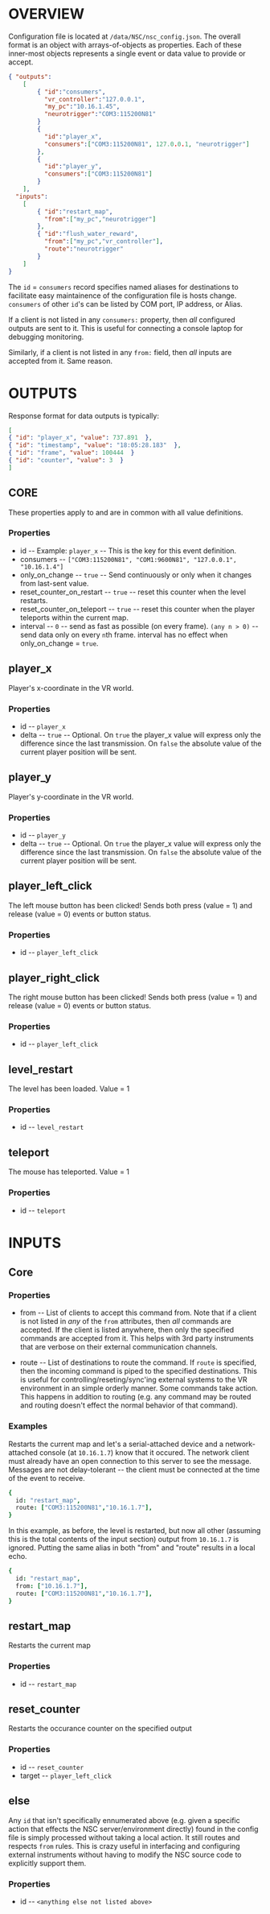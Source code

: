 # OVERVIEW

Configuration file is located at ```/data/NSC/nsc_config.json```. The overall format is an object with arrays-of-objects as properties. Each of these inner-most objects represents a single event or data value to provide or accept.

```json
{ "outputs":
    [
        { "id":"consumers",
          "vr_controller":"127.0.0.1",
          "my_pc":"10.16.1.45",
          "neurotrigger":"COM3:115200N81"
        }
        {
          "id":"player_x", 
          "consumers":["COM3:115200N81", 127.0.0.1, "neurotrigger"]
        },
        {
          "id":"player_y", 
          "consumers":["COM3:115200N81"]
        }
    ],
  "inputs":
    [
        { "id":"restart_map",
          "from":["my_pc","neurotrigger"]
        },
        { "id":"flush_water_reward",
          "from":["my_pc","vr_controller"],
          "route":"neurotrigger"
        }
    ]
}

```

The ```id``` = ```consumers``` record specifies named aliases for destinations to facilitate easy maintainence of the configuration file is hosts change. ```consumers``` of other ```id```'s can be listed by COM port, IP address, or Alias.

If a client is not listed in any ```consumers:``` property, then *all* configured outputs are sent to it. This is useful for connecting a console laptop for debugging monitoring.

Similarly, if a client is not listed in any ```from:``` field, then *all* inputs are accepted from it. Same reason.

# OUTPUTS

Response format for data outputs is typically:

```json
[ 
{ "id": "player_x", "value": 737.891  }, 
{ "id": "timestamp", "value": "18:05:28.183"  }, 
{ "id": "frame", "value": 100444  }
{ "id": "counter", "value": 3  }
]
```

## CORE

These properties apply to and are in common with all value definitions. 

### Properties

* id -- Example: ```player_x``` -- This is the key for this event definition.
* consumers -- ```["COM3:115200N81", "COM1:9600N81", "127.0.0.1", "10.16.1.4"]``` 
* only_on_change -- ```true``` -- Send continuously or only when it changes from last-sent value. 
* reset_counter_on_restart -- ```true``` -- reset this counter when the level restarts.
* reset_counter_on_teleport -- ```true``` -- reset this counter when the player teleports within the current map.
* interval -- ```0``` -- send as fast as possible (on every frame). ```(any n > 0)``` -- send data only on every ```n```th frame. interval has no effect when only_on_change = ```true```.



## player_x

Player's x-coordinate in the VR world.

### Properties

* id -- ```player_x```
* delta -- ```true``` -- Optional. On ```true``` the player_x value will express only the difference since the last transmission. On ```false``` the absolute value of the current player position will be sent.



## player_y

Player's y-coordinate in the VR world.

### Properties

* id -- ```player_y```
* delta -- ```true``` -- Optional. On ```true``` the player_x value will express only the difference since the last transmission. On ```false``` the absolute value of the current player position will be sent.



## player_left_click

The left mouse button has been clicked! Sends both press (value = 1) and release (value = 0) events or button status.

### Properties

* id -- ```player_left_click```

       
## player_right_click

The right mouse button has been clicked! Sends both press (value = 1) and release (value = 0) events or button status.

### Properties

* id -- ```player_left_click```

## level_restart

The level has been loaded. Value = 1

### Properties

* id -- ```level_restart```

## teleport

The mouse has teleported. Value = 1

### Properties

* id -- ```teleport```

# INPUTS

## Core

### Properties

* from -- List of clients to accept this command from. Note that if a client is not listed in *any* of the ```from``` attributes, then *all* commands are accepted. If the client is listed anywhere, then only the specified commands are accepted from it. This helps with 3rd party instruments that are verbose on their external communication channels.

* route -- List of destinations to route the command. If ```route``` is specified, then the incoming command is piped to the specified destinations. This is useful for controlling/reseting/sync'ing external systems to the VR environment in an simple orderly manner. Some commands take action. This happens in addition to routing (e.g. any command may be routed and routing doesn't effect the normal behavior of that command).

### Examples

Restarts the current map and let's a serial-attached device and a network-attached console (at ```10.16.1.7```) know that it occured. The network client must already have an open connection to this server to see the message. Messages are not delay-tolerant -- the client must be connected at the time of the event to receive.

```coffeescript
{
  id: "restart_map",
  route: ["COM3:115200N81","10.16.1.7"],
}
```

In this example, as before, the level is restarted, but now all other (assuming this is the total contents of the input section) output from ```10.16.1.7``` is ignored. Putting the same alias in both "from" and "route" results in a local echo.

```coffeescript
{
  id: "restart_map",
  from: ["10.16.1.7"],
  route: ["COM3:115200N81","10.16.1.7"],
}
```

## restart_map

Restarts the current map

### Properties

* id -- ```restart_map```

## reset_counter

Restarts the occurance counter on the specified output

### Properties

* id -- ```reset_counter```
* target -- ```player_left_click```

## else

Any ```id``` that isn't specifically ennumerated above (e.g. given a specific action that effects the NSC server/environment directly) found in the config file is simply processed without taking a local action. It still routes and respects ```from``` rules. This is crazy useful in interfacing and configuring external instruments without having to modify the NSC source code to explicitly support them. 

### Properties

* id -- ```<anything else not listed above>```
